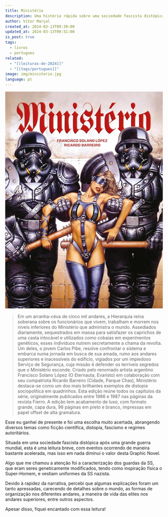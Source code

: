 ```yaml
---
title: Ministério
description: Uma história rápida sobre uma sociedade fascista distópica
author: Vítor Marçal
created_at: 2024-03-13T09:30:00
updated_at: 2024-03-13T09:51:00
is_post: true
tags:
  - livros
  - portugues
related:
  - "[[leituras-de-2024]]"
  - "[[tags/portugues]]"
image: img/ministerio.jpg
language: pt
---
```

![ministerio](img/ministerio.jpg)

> Em um arranha-céus de cinco mil andares, a Hierarquia reina soberana sobre os funcionários que vivem, trabalham e morrem nos níveis inferiores do Ministério que administra o mundo. Assediados diariamente, sequestrados em massa para satisfazer os caprichos de uma casta intocável e utilizados como cobaias em experimentos genéticos, esses indivíduos nutrem secretamente a chama da revolta. Um deles, o jovem Carlos Pibe, resolve confrontar o sistema e embarca numa jornada em busca de sua amada, rumo aos andares superiores e inacessíveis do edifício, vigiados por um impiedoso Serviço de Segurança, cuja missão é defender os terríveis segredos que o Ministério esconde.
> Criado pelo renomado artista argentino Francisco Solano López (O Eternauta, Evaristo) em colaboração com seu compatriota Ricardo Barreiro (Cidade, Parque Chas), Ministério destaca-se como um dos mais brilhantes exemplos de distopia sociopolítica em quadrinhos. Esta edição reúne todos os capítulos da série, originalmente publicados entre 1986 e 1987 nas páginas da revista Fierro.
> A edição tem acabamento de luxo, com formato grande, capa dura, 96 páginas em preto e branco, impressas em papel offset de alta gramatura.

Esse eu ganhei de presente e foi uma escolha muito acertada, abrangendo diversos temas como ficção científica, distopia, fascismo e regimes autoritários.

Situada em uma sociedade fascista distópica após uma grande guerra mundial, esta é uma leitura breve, com eventos ocorrendo de maneira bastante acelerada, mas isso em nada diminui o valor desta Graphic Novel.

Algo que me chamou a atenção foi a caracterização dos guardas da SS, que eram seres geneticamente modificados, tendo como inspiração física o Super-Homem, e vestiam uniformes da SS nazista.

Devido à rapidez da narrativa, percebi que algumas explicações foram um tanto apressadas, carecendo de detalhes sobre o mundo, as formas de organização nos diferentes andares, a maneira de vida das elites nos andares superiores, entre outros aspectos.

Apesar disso, fiquei encantado com essa leitura!